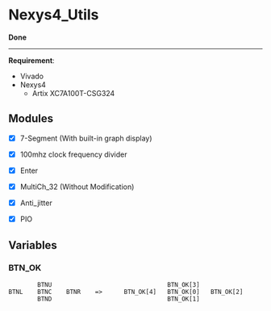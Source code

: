 # Nexys4_Utils


**Done**

---
**Requirement**:
* Vivado
* Nexys4
    * Artix XC7A100T-CSG324


## Modules

* [X] 7-Segment (With built-in graph display)
* [X] 100mhz clock frequency divider
* [X] Enter
* [X] MultiCh_32 (Without Modification)
* [X] Anti_jitter
* [X] PIO


## Variables

### BTN_OK
```text
        BTNU                                BTN_OK[3]
BTNL    BTNC    BTNR    =>      BTN_OK[4]   BTN_OK[0]   BTN_OK[2]
        BTND                                BTN_OK[1]
```

